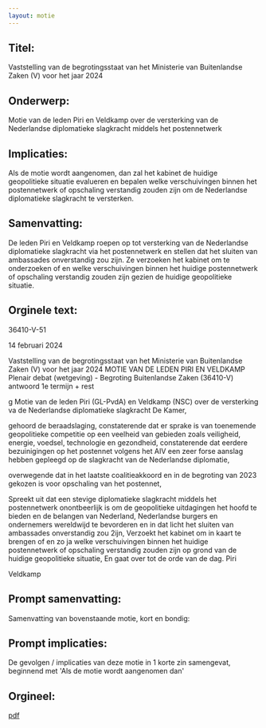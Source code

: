 ```yaml
---
layout: motie
---
```

## Titel:
Vaststelling van de begrotingsstaat van het Ministerie van Buitenlandse Zaken (V) voor het jaar 2024
## Onderwerp:
Motie van de leden Piri en Veldkamp over de versterking van de Nederlandse diplomatieke slagkracht middels het postennetwerk 
## Implicaties:
Als de motie wordt aangenomen, dan zal het kabinet de huidige geopolitieke situatie evalueren en bepalen welke verschuivingen binnen het postennetwerk of opschaling verstandig zouden zijn om de Nederlandse diplomatieke slagkracht te versterken.
## Samenvatting:
De leden Piri en Veldkamp roepen op tot versterking van de Nederlandse diplomatieke slagkracht via het postennetwerk en stellen dat het sluiten van ambassades onverstandig zou zijn. Ze verzoeken het kabinet om te onderzoeken of en welke verschuivingen binnen het huidige postennetwerk of opschaling verstandig zouden zijn gezien de huidige geopolitieke situatie.
## Orginele text:


36410-V-51

14 februari 2024

Vaststelling van de begrotingsstaat van het Ministerie van Buitenlandse Zaken (V) voor het jaar 2024
MOTIE VAN DE LEDEN PIRI EN VELDKAMP
Plenair debat (wetgeving) - Begroting Buitenlandse Zaken (36410-V) antwoord 1e termijn + rest

g
Motie van de leden Piri (GL-PvdA) en Veldkamp (NSC) over de versterking va
de Nederlandse diplomatieke slagkracht
De Kamer,

gehoord de beraadslaging,
constaterende dat er sprake is van toenemende geopolitieke competitie op een
veelheid van gebieden zoals veiligheid, energie, voedsel, technologie en
gezondheid,
constaterende dat eerdere bezuinigingen op het postennet volgens het AIV een
zeer forse aanslag hebben gepleegd op de slagkracht van de Nederlandse
diplomatie,

overwegende dat in het laatste coalitieakkoord en in de begroting van 2023
gekozen is voor opschaling van het postennet,

Spreekt uit dat een stevige diplomatieke slagkracht middels het postennetwerk
onontbeerlijk is om de geopolitieke uitdagingen het hoofd te bieden en de
belangen van Nederland, Nederlandse burgers en ondernemers wereldwijd te
bevorderen en in dat licht het sluiten van ambassades onverstandig zou 2ijn,
Verzoekt het kabinet om in kaart te brengen of en zo ja welke verschuivingen
binnen het huidige postennetwerk of opschaling verstandig zouden zijn op
grond van de huidige geopolitieke situatie,
En gaat over tot de orde van de dag.
Piri

Veldkamp


## Prompt samenvatting:
Samenvatting van bovenstaande motie, kort en bondig:


## Prompt implicaties:
De gevolgen / implicaties van deze motie in 1 korte zin samengevat, beginnend met 'Als de motie wordt aangenomen dan' 

## Orgineel:
[pdf](https://gegevensmagazijn.tweedekamer.nl/OData/v4/2.0/Document(6dfd93cb-1c1c-4f51-b5e1-253baf6bebf6)/resource)
